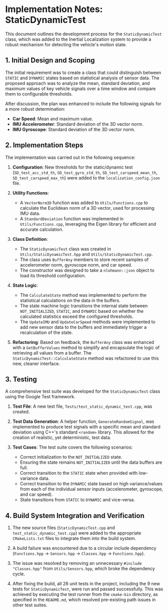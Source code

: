 # Implementation Notes: StaticDynamicTest

This document outlines the development process for the `StaticDynamicTest` class, which was added to the Inertial Localization system to provide a robust mechanism for detecting the vehicle's motion state.

## 1. Initial Design and Scoping

The initial requirement was to create a class that could distinguish between `STATIC` and `DYNAMIC` states based on statistical analysis of sensor data. The proposed approach was to analyze the mean, standard deviation, and maximum values of key vehicle signals over a time window and compare them to configurable thresholds.

After discussion, the plan was enhanced to include the following signals for a more robust determination:
-   **Car Speed**: Mean and maximum value.
-   **IMU Accelerometer**: Standard deviation of the 3D vector norm.
-   **IMU Gyroscope**: Standard deviation of the 3D vector norm.

## 2. Implementation Steps

The implementation was carried out in the following sequence:

1.  **Configuration**: New thresholds for the static/dynamic test (`SD_test_acc_std_th`, `SD_test_gyro_std_th`, `SD_test_carspeed_mean_th`, `SD_test_carspeed_max_th`) were added to the `localization_config.json` file.

2.  **Utility Functions**:
    -   A `VectorNorm3D` function was added to `Utils/Functions.cpp` to calculate the Euclidean norm of a 3D vector, used for processing IMU data.
    -   A `StandardDeviation` function was implemented in `Utils/Functions.cpp`, leveraging the Eigen library for efficient and accurate calculation.

3.  **Class Definition**:
    -   The `StaticDynamicTest` class was created in `Utils/StaticDynamicTest.hpp` and `Utils/StaticDynamicTest.cpp`.
    -   The class uses `BufferAny` members to store recent samples of accelerometer norm, gyroscope norm, and car speed.
    -   The constructor was designed to take a `nlohmann::json` object to load its threshold configuration.

4.  **State Logic**:
    -   The `CalculateState` method was implemented to perform the statistical calculations on the data in the buffers.
    -   The state machine logic transitions the internal state between `NOT_INITIALIZED`, `STATIC`, and `DYNAMIC` based on whether the calculated statistics exceed the configured thresholds.
    -   The `UpdateIMU` and `UpdateCarSpeed` methods were implemented to add new sensor data to the buffers and immediately trigger a recalculation of the state.

5.  **Refactoring**: Based on feedback, the `BufferAny` class was enhanced with a `GetBufferValues` method to simplify and encapsulate the logic of retrieving all values from a buffer. The `StaticDynamicTest::CalculateState` method was refactored to use this new, cleaner interface.

## 3. Testing

A comprehensive test suite was developed for the `StaticDynamicTest` class using the Google Test framework.

1.  **Test File**: A new test file, `Tests/test_static_dynamic_test.cpp`, was created.

2.  **Test Data Generation**: A helper function, `GenerateRandomSignal`, was implemented to produce test signals with a specific mean and standard deviation using C++'s standard `<random>` library. This allowed for the creation of realistic, yet deterministic, test data.

3.  **Test Cases**: The test suite covers the following scenarios:
    -   Correct initialization to the `NOT_INITIALIZED` state.
    -   Ensuring the state remains `NOT_INITIALIZED` until the data buffers are full.
    -   Correct transition to the `STATIC` state when provided with low-variance data.
    -   Correct transition to the `DYNAMIC` state based on high variance/values from each of the individual sensor inputs (accelerometer, gyroscope, and car speed).
    -   State transitions from `STATIC` to `DYNAMIC` and vice-versa.

## 4. Build System Integration and Verification

1.  The new source files (`StaticDynamicTest.cpp` and `test_static_dynamic_test.cpp`) were added to the appropriate `CMakeLists.txt` files to integrate them into the build system.

2.  A build failure was encountered due to a circular include dependency (`Functions.hpp` -> `Sensors.hpp` -> `Classes.hpp` -> `Functions.hpp`).

3.  The issue was resolved by removing an unnecessary `#include "Classes.hpp"` from `Utils/Sensors.hpp`, which broke the dependency cycle.

4.  After fixing the build, all 28 unit tests in the project, including the 9 new tests for `StaticDynamicTest`, were run and passed successfully. This was achieved by executing the test runner from the `cmake-bin` directory, as specified in the `README.md`, which resolved pre-existing path issues in other test suites.
